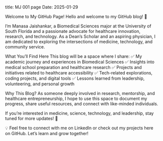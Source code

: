 title: MJ 001 page
Date: 2025-01-29


Welcome to My GitHub Page!
Hello and welcome to my GitHub blog! 🎉

I’m Manasa Jaishankar, a Biomedical Sciences major at the University of South Florida and a passionate advocate for healthcare innovation, research, and technology. As a Dean’s Scholar and an aspiring physician, I am dedicated to exploring the intersections of medicine, technology, and community service.

What You’ll Find Here
This blog will be a space where I share:
✅ My academic journey and experiences in Biomedical Sciences
✅ Insights into medical school preparation and healthcare research
✅ Projects and initiatives related to healthcare accessibility
✅ Tech-related explorations, coding projects, and digital tools
✅ Lessons learned from leadership, volunteering, and personal growth

Why This Blog?
As someone deeply involved in research, mentorship, and healthcare entrepreneurship, I hope to use this space to document my progress, share useful resources, and connect with like-minded individuals.

If you’re interested in medicine, science, technology, and leadership, stay tuned for more updates! 🚀

💡 Feel free to connect with me on LinkedIn or check out my projects here on GitHub. Let’s learn and grow together!

